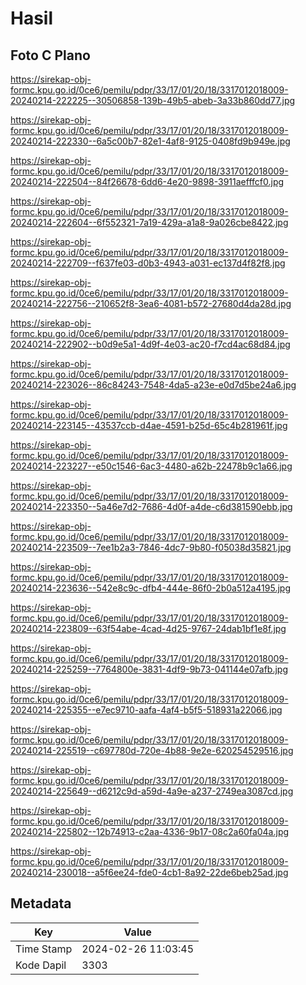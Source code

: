 # Hasil

## Foto C Plano

https://sirekap-obj-formc.kpu.go.id/0ce6/pemilu/pdpr/33/17/01/20/18/3317012018009-20240214-222225--30506858-139b-49b5-abeb-3a33b860dd77.jpg

https://sirekap-obj-formc.kpu.go.id/0ce6/pemilu/pdpr/33/17/01/20/18/3317012018009-20240214-222330--6a5c00b7-82e1-4af8-9125-0408fd9b949e.jpg

https://sirekap-obj-formc.kpu.go.id/0ce6/pemilu/pdpr/33/17/01/20/18/3317012018009-20240214-222504--84f26678-6dd6-4e20-9898-3911aefffcf0.jpg

https://sirekap-obj-formc.kpu.go.id/0ce6/pemilu/pdpr/33/17/01/20/18/3317012018009-20240214-222604--6f552321-7a19-429a-a1a8-9a026cbe8422.jpg

https://sirekap-obj-formc.kpu.go.id/0ce6/pemilu/pdpr/33/17/01/20/18/3317012018009-20240214-222709--f637fe03-d0b3-4943-a031-ec137d4f82f8.jpg

https://sirekap-obj-formc.kpu.go.id/0ce6/pemilu/pdpr/33/17/01/20/18/3317012018009-20240214-222756--210652f8-3ea6-4081-b572-27680d4da28d.jpg

https://sirekap-obj-formc.kpu.go.id/0ce6/pemilu/pdpr/33/17/01/20/18/3317012018009-20240214-222902--b0d9e5a1-4d9f-4e03-ac20-f7cd4ac68d84.jpg

https://sirekap-obj-formc.kpu.go.id/0ce6/pemilu/pdpr/33/17/01/20/18/3317012018009-20240214-223026--86c84243-7548-4da5-a23e-e0d7d5be24a6.jpg

https://sirekap-obj-formc.kpu.go.id/0ce6/pemilu/pdpr/33/17/01/20/18/3317012018009-20240214-223145--43537ccb-d4ae-4591-b25d-65c4b281961f.jpg

https://sirekap-obj-formc.kpu.go.id/0ce6/pemilu/pdpr/33/17/01/20/18/3317012018009-20240214-223227--e50c1546-6ac3-4480-a62b-22478b9c1a66.jpg

https://sirekap-obj-formc.kpu.go.id/0ce6/pemilu/pdpr/33/17/01/20/18/3317012018009-20240214-223350--5a46e7d2-7686-4d0f-a4de-c6d381590ebb.jpg

https://sirekap-obj-formc.kpu.go.id/0ce6/pemilu/pdpr/33/17/01/20/18/3317012018009-20240214-223509--7ee1b2a3-7846-4dc7-9b80-f05038d35821.jpg

https://sirekap-obj-formc.kpu.go.id/0ce6/pemilu/pdpr/33/17/01/20/18/3317012018009-20240214-223636--542e8c9c-dfb4-444e-86f0-2b0a512a4195.jpg

https://sirekap-obj-formc.kpu.go.id/0ce6/pemilu/pdpr/33/17/01/20/18/3317012018009-20240214-223809--63f54abe-4cad-4d25-9767-24dab1bf1e8f.jpg

https://sirekap-obj-formc.kpu.go.id/0ce6/pemilu/pdpr/33/17/01/20/18/3317012018009-20240214-225259--7764800e-3831-4df9-9b73-041144e07afb.jpg

https://sirekap-obj-formc.kpu.go.id/0ce6/pemilu/pdpr/33/17/01/20/18/3317012018009-20240214-225355--e7ec9710-aafa-4af4-b5f5-518931a22066.jpg

https://sirekap-obj-formc.kpu.go.id/0ce6/pemilu/pdpr/33/17/01/20/18/3317012018009-20240214-225519--c697780d-720e-4b88-9e2e-620254529516.jpg

https://sirekap-obj-formc.kpu.go.id/0ce6/pemilu/pdpr/33/17/01/20/18/3317012018009-20240214-225649--d6212c9d-a59d-4a9e-a237-2749ea3087cd.jpg

https://sirekap-obj-formc.kpu.go.id/0ce6/pemilu/pdpr/33/17/01/20/18/3317012018009-20240214-225802--12b74913-c2aa-4336-9b17-08c2a60fa04a.jpg

https://sirekap-obj-formc.kpu.go.id/0ce6/pemilu/pdpr/33/17/01/20/18/3317012018009-20240214-230018--a5f6ee24-fde0-4cb1-8a92-22de6beb25ad.jpg


## Metadata

| Key        | Value               |
| ---------- | ------------------- |
| Time Stamp | 2024-02-26 11:03:45 |
| Kode Dapil | 3303                |



